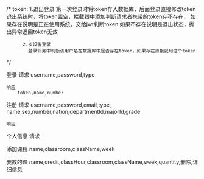 /*
    token:
          1.退出登录
            第一次登录时将token存入数据库，后面登录直接修改token
            退出系统时，将token置空，拦截器中添加判断请求者携带的token存不存在，
            如果存在说明是正在使用系统，交给jwt判断token
            如果不存在说明是退出状态，抛出异常返回token无效

          2.多设备登录
            登录业务中判断该用户名在数据库中是否存在token，如果存在直接就用这个token

*/

登录
    请求
        username,password,type
        
    响应
        token,name,number
        
注册
    请求
        username,password,email,type,
        name,sex,number,nation,departmentId,majorId,grade
    
    响应
    
个人信息
    请求
    
 
添加课程
    name,classroom,className,week
    
    
    
我教的课 
    name,credit,classHour,classroom,className,week,quantity,删除,详细信息
    
    
    
    
    
    
    
    
    
    
    
    
    
    
    
    
    
    
    
    
    
    